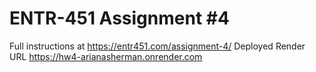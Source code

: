 # ENTR-451 Assignment #4

Full instructions at https://entr451.com/assignment-4/
Deployed Render URL
  https://hw4-arianasherman.onrender.com
